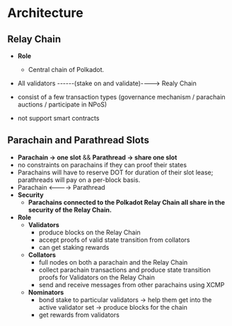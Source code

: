 # Architecture

## Relay Chain

- **Role**
  - Central chain of Polkadot.

- All validators ------(stake on and validate)----> Realy Chain
- consist of a few transaction types (governance mechanism / parachain auctions / participate in NPoS)
- not support smart contracts

## Parachain and Parathread Slots

- **Parachain -> one slot** && **Parathread -> share one slot**
- no constraints on parachains if they can proof their states
- Parachains will have to reserve DOT for duration of their slot lease; parathreads will pay on a per-block basis.
- Parachain <----> Parathread
- **Security**
  - **Parachains connected to the Polkadot Relay Chain all share in the security of the Relay Chain.**
- **Role**
  - **Validators**
    - produce blocks on the Relay Chain
    - accept proofs of valid state transition from collators
    - can get staking rewards
  - **Collators**
    - full nodes on both a parachain and the Relay Chain
    - collect parachain transactions and produce state transition proofs for Validators on the Relay Chain
    - send and receive messages from other parachains using XCMP
  - **Nominators**
    - bond stake to particular validators -> help them get into the active validator set -> produce blocks for the chain
    - get rewards from validators

